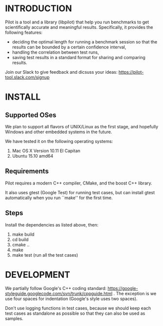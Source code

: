 # INTRODUCTION

Pilot is a tool and a library (libpilot) that help you run benchmarks
to get scientifically accurate and meaningful results. Specifically, it
provides the following features:

*  deciding the optimal length for running a benchmark session so that the results can be bounded by a certain confidence interval,
*  handling the correlation between test runs,
*  saving test results in a standard format for sharing and comparing results.

Join our Slack to give feedback and dicsuss your ideas:
https://pilot-tool.slack.com/signup

# INSTALL

## Supported OSes

We plan to support all flavors of UNIX/Linux as the first stage, and
hopefully Windows and other embedded systems in the future.

We have tested it on the following operating systems:

1. Mac OS X Version 10.11 El Capitan
2. Ubuntu 15.10 amd64

## Requirements

Pilot requires a modern C++ compiler, CMake, and the boost C++ library.

It also uses gtest (Google Test) for running test cases, but can install gtest automatically when you run ``make'' for the first time.

## Steps

Install the dependencies as listed above, then:

1. make build
2. cd build
3. cmake ..
4. make
5. make test (run all the test cases)

# DEVELOPMENT

We partially follow Google's C++ coding standard:
https://google-styleguide.googlecode.com/svn/trunk/cppguide.html . The
exception is we use four spaces for indentation (Google's style uses
two spaces).

Don't use logging functions in test cases, because we should keep each
test cases as standalone as possible so that they can also be used as
samples.
